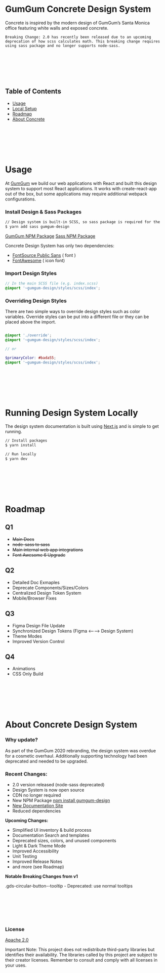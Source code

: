 # GumGum Concrete Design System

Concrete is inspired by the modern design of GumGum’s Santa Monica office featuring white walls and exposed concrete. 


`Breaking Change: 2.0 has recently been released due to an upcoming deprecation of how scss calculates math. This breaking change requires using sass package and no longer supports node-sass.`

<br>
<br>
<br>
<br>
<br>

## Table of Contents

- [Usage](#usage)
- [Local Setup](#running-design-system-locally)
- [Roadmap](#roadmap)
- [About Concrete](#about-concrete-design-system)

<br>
<br>
<br>
<br>
<br>

# Usage

At [GumGum](https://gumgum.com/) we build our web applications with React and built this design system to support most React applications. It works with create-react-app out of the box, but some applications may require additional webpack configurations.

### Install Design & Sass Packages

```bash
// Design system is built-in SCSS, so sass package is required for the build process. 
$ yarn add sass gumgum-design
```

[GumGum NPM Package](https://www.npmjs.com/package/gumgum-design) 
[Sass NPM Package](https://www.npmjs.com/package/sass)

Concrete Design System has only two dependencies: 

- [FontSource Public Sans](https://www.npmjs.com/package/@fontsource/public-sans) ( font )
- [FontAwesome](https://www.npmjs.com/package/@fortawesome/fontawesome-free) ( icon font)

### Import Design Styles

```scss
// In the main SCSS file (e.g. index.scss) 
@import '~gumgum-design/styles/scss/index';
```

### Overriding Design Styles

There are two simple ways to override design styles such as color variables. Override styles can be put into a different file or they can be placed above the import. 

```scss

@import './override';
@import '~gumgum-design/styles/scss/index';

// or

$primaryColor: #bada55;
@import '~gumgum-design/styles/scss/index';
```
<br>
<br>
<br>
<br>
<br>

# Running Design System Locally

The design system documentation is built using [Next.js](https://nextjs.org/) and is simple to get running. 

```bash
// Install packages
$ yarn install

// Run locally 
$ yarn dev
```
<br>
<br>
<br>
<br>
<br>

# Roadmap

## Q1
- ~~Main Docs~~
- ~~node-sass to sass~~
- ~~Main internal web app integrations~~
- ~~Font Awesome 6 Upgrade~~


## Q2

- Detailed Doc Exmaples
- Deprecate Components/Sizes/Colors
- Centralized Design Token System
- Mobile/Browser Fixes

## Q3
- Figma Design File Update
- Synchronized Design Tokens (Figma ⟵⟶ Design System)
- Theme Modes
- Improved Version Control

## Q4
- Animations
- CSS Only Build

<br>
<br>
<br>
<br>
<br>

# About Concrete Design System
### Why update?

As part of the GumGum 2020 rebranding, the design system was overdue for a cosmetic overhaul. Additionally supporting technology had been deprecated and needed to be upgraded. 

### Recent Changes:

- 2.0 version released (node-sass deprecated)
- Design System is now open source
- CDN no longer required
- New NPM Package [npm install gumgum-design](https://www.npmjs.com/package/gumgum-design)
- [New Documentation Site](https://concrete-design-system.netlify.app/)
- Reduced dependencies

**Upcoming Changes:**

- Simplified UI inventory & build process
- Documentation Search and templates
- Deprecated sizes, colors, and unused components
- Light & Dark Theme Mode
- Improved Accessibility
- Unit Testing
- Improved Release Notes
- and more (see Roadmap)

**Notable Breaking Changes from v1**

.gds-circular-button--tooltip - Deprecated: use normal tooltips

<br>
<br>
<br>
<br>
<br>

### License

[Apache 2.0](https://www.notion.so/whisten/LICENSE.md)

Important Note: This project does not redistribute third-party libraries but identifies their availability. The libraries called by this project are subject to their creator licenses. Remember to consult and comply with all licenses in your uses.